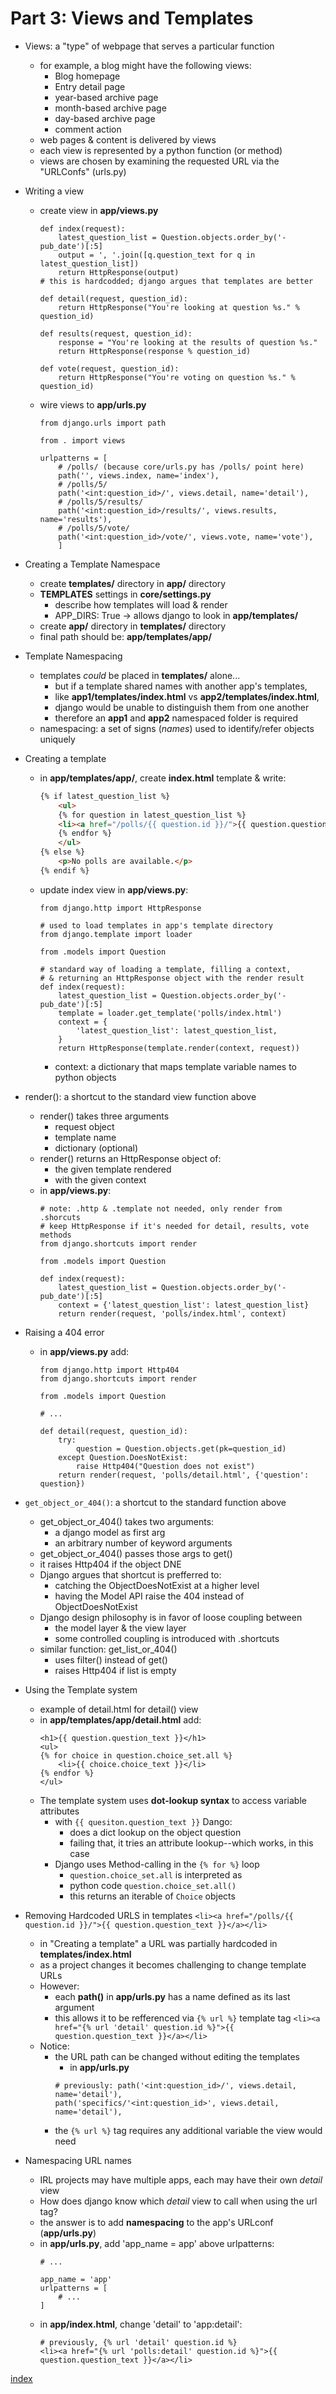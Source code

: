 # Part 3: Views and Templates

* Views: a "type" of webpage that serves a particular function
    - for example, a blog might have the following views:
        * Blog homepage
        * Entry detail page
        * year-based archive page
        * month-based archive page
        * day-based archive page
        * comment action
    - web pages & content is delivered by views
    - each view is represented by a python function (or method)
    - views are chosen by examining the requested URL via the "URLConfs" (urls.py)

* Writing a view
    - create view in **app/views.py**
        ```python3
        def index(request):
            latest_question_list = Question.objects.order_by('-pub_date')[:5]
            output = ', '.join([q.question_text for q in latest_question_list])
            return HttpResponse(output)
        # this is hardcodded; django argues that templates are better

        def detail(request, question_id):
            return HttpResponse("You're looking at question %s." % question_id)

        def results(request, question_id):
            response = "You're looking at the results of question %s."
            return HttpResponse(response % question_id)

        def vote(request, question_id):
            return HttpResponse("You're voting on question %s." % question_id)
        ```
    - wire views to **app/urls.py**
        ```python3
        from django.urls import path

        from . import views

        urlpatterns = [
            # /polls/ (because core/urls.py has /polls/ point here)
            path('', views.index, name='index'),
            # /polls/5/
            path('<int:question_id>/', views.detail, name='detail'),
            # /polls/5/results/
            path('<int:question_id>/results/', views.results, name='results'),
            # /polls/5/vote/
            path('<int:question_id>/vote/', views.vote, name='vote'),
            ]
        ```

* Creating a Template Namespace
    - create **templates/** directory in **app/** directory
    - **TEMPLATES** settings in **core/settings.py**
        * describe how templates will load & render
        * APP_DIRS: True -> allows django to look in **app/templates/** 
    - create **app/** directory in **templates/** directory
    - final path should be: **app/templates/app/**

* Template Namespacing
    - templates *could* be placed in **templates/** alone...
        * but if a template shared names with another app's templates,
        * like **app1/templates/index.html** vs **app2/templates/index.html**,
        * django would be unable to distinguish them from one another
        * therefore an **app1** and **app2** namespaced folder is required
    - namespacing: a set of signs (*names*) used to identify/refer objects uniquely

* Creating a template
    - in **app/templates/app/**, create **index.html** template & write:
        ```HTML
        {% if latest_question_list %}
            <ul>
            {% for question in latest_question_list %}
            <li><a href="/polls/{{ question.id }}/">{{ question.question_text }}</a></li>
            {% endfor %}
            </ul>
        {% else %}
            <p>No polls are available.</p>
        {% endif %}
        ```
    - update index view in **app/views.py**:
        ```python3
        from django.http import HttpResponse
        
        # used to load templates in app's template directory
        from django.template import loader 
        
        from .models import Question
        
        # standard way of loading a template, filling a context, 
        # & returning an HttpResponse object with the render result
        def index(request):
            latest_question_list = Question.objects.order_by('-pub_date')[:5]
            template = loader.get_template('polls/index.html')
            context = {
                'latest_question_list': latest_question_list,
            }
            return HttpResponse(template.render(context, request))
        ```
        * context: a dictionary that maps template variable names to python objects

* render(): a shortcut to the standard view function above
    - render() takes three arguments
        * request object
        * template name
        * dictionary (optional)
    - render() returns an HttpResponse object of:
        * the given template rendered
        * with the given context
    - in **app/views.py**:
        ```python3
        # note: .http & .template not needed, only render from .shorcuts
        # keep HttpResponse if it's needed for detail, results, vote methods
        from django.shortcuts import render

        from .models import Question

        def index(request):
            latest_question_list = Question.objects.order_by('-pub_date')[:5]
            context = {'latest_question_list': latest_question_list}
            return render(request, 'polls/index.html', context)
        ```

* Raising a 404 error
    - in **app/views.py** add:
        ```python3
        from django.http import Http404
        from django.shortcuts import render

        from .models import Question
        
        # ...
        
        def detail(request, question_id):
            try:
                question = Question.objects.get(pk=question_id)
            except Question.DoesNotExist:
                raise Http404("Question does not exist")
            return render(request, 'polls/detail.html', {'question': question})
        ```

* `get_object_or_404()`: a shortcut to the standard function above
    - get_object_or_404() takes two arguments:
        * a django model as first arg
        * an arbitrary number of keyword arguments
    - get_object_or_404() passes those args to get()
    - it raises Http404 if the object DNE
    - Django argues that shortcut is prefferred to:
        * catching the ObjectDoesNotExist at a higher level
        * having the Model API raise the 404 instead of ObjectDoesNotExist
    - Django design philosophy is in favor of loose coupling between 
        * the model layer & the view layer
        * some controlled coupling is introduced with .shortcuts
    - similar function: get_list_or_404()
        * uses filter() instead of get()
        * raises Http404 if list is empty


* Using the Template system
    - example of detail.html for detail() view
    - in **app/templates/app/detail.html** add:
        ```python3
        <h1>{{ question.question_text }}</h1>
        <ul>
        {% for choice in question.choice_set.all %}
            <li>{{ choice.choice_text }}</li>
        {% endfor %}
        </ul>
        ```
    - The template system uses **dot-lookup syntax** to access variable attributes
        * with `{{ quesiton.question_text }}` Dango:
            - does a dict lookup on the object question
            - failing that, it tries an attribute lookup--which works, in this case
        * Django uses Method-calling in the `{% for %}` loop
            - `question.choice_set.all` is interpreted as 
            - python code `question.choice_set.all()`
            - this returns an iterable of `Choice` objects

* Removing Hardcoded URLS in templates
    `<li><a href="/polls/{{ question.id }}/">{{ question.question_text }}</a></li>`
    - in "Creating a template" a URL was partially hardcoded in **templates/index.html**
    - as a project changes it becomes challenging to change template URLs
    - However:
        * each **path()** in **app/urls.py** has a name defined as its last argument
        * this allows it to be refferenced via `{% url %}` template tag
    `<li><a href="{% url 'detail' question.id %}">{{ question.question_text }}</a></li>`
    - Notice:
        * the URL path can be changed without editing the templates
            - in **app/urls.py**
            ```python3
            # previously: path('<int:question_id>/', views.detail, name='detail'),
            path('specifics/'<int:question_id>', views.detail, name='detail'),
            ```
        * the `{% url %}` tag requires any additional variable the view would need

* Namespacing URL names
    - IRL projects may have multiple apps, each may have their own *detail* view
    - How does django know which *detail* view to call when using the url tag?
    - the answer is to add **namespacing** to the app's URLconf (**app/urls.py**)
    - in **app/urls.py**, add 'app_name = app' above urlpatterns: 
        ```python3
        # ...
        
        app_name = 'app'
        urlpatterns = [
            # ...
        ]
        ```
    - in **app/index.html**, change 'detail' to 'app:detail':
        ```python3
        # previously, {% url 'detail' question.id %}
        <li><a href="{% url 'polls:detail' question.id %}">{{ question.question_text }}</a></li>
        ```

[index](../index.md)
